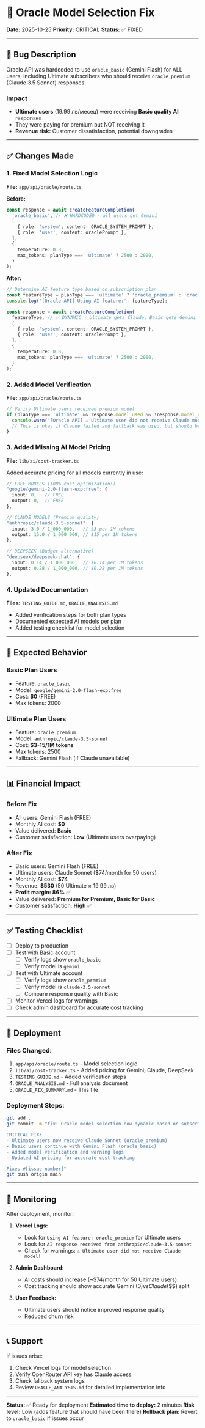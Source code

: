 # 🔧 Oracle Model Selection Fix

**Date:** 2025-10-25
**Priority:** CRITICAL
**Status:** ✅ FIXED

---

## 🐛 Bug Description

Oracle API was hardcoded to use `oracle_basic` (Gemini Flash) for ALL users, including Ultimate subscribers who should receive `oracle_premium` (Claude 3.5 Sonnet) responses.

### Impact
- **Ultimate users** (19.99 лв/месец) were receiving **Basic quality AI** responses
- They were paying for premium but NOT receiving it
- **Revenue risk:** Customer dissatisfaction, potential downgrades

---

## ✅ Changes Made

### 1. Fixed Model Selection Logic
**File:** `app/api/oracle/route.ts`

**Before:**
```typescript
const response = await createFeatureCompletion(
  'oracle_basic', // ❌ HARDCODED - all users get Gemini
  [
    { role: 'system', content: ORACLE_SYSTEM_PROMPT },
    { role: 'user', content: oraclePrompt },
  ],
  {
    temperature: 0.8,
    max_tokens: planType === 'ultimate' ? 2500 : 2000,
  }
);
```

**After:**
```typescript
// Determine AI feature type based on subscription plan
const featureType = planType === 'ultimate' ? 'oracle_premium' : 'oracle_basic';
console.log('[Oracle API] Using AI feature:', featureType);

const response = await createFeatureCompletion(
  featureType, // ✅ DYNAMIC - Ultimate gets Claude, Basic gets Gemini
  [
    { role: 'system', content: ORACLE_SYSTEM_PROMPT },
    { role: 'user', content: oraclePrompt },
  ],
  {
    temperature: 0.8,
    max_tokens: planType === 'ultimate' ? 2500 : 2000,
  }
);
```

### 2. Added Model Verification
**File:** `app/api/oracle/route.ts`

```typescript
// Verify Ultimate users received premium model
if (planType === 'ultimate' && response.model_used && !response.model_used.includes('claude')) {
  console.warn('[Oracle API] ⚠️ Ultimate user did not receive Claude model! Got:', response.model_used);
  // This is okay if Claude failed and fallback was used, but should be monitored
}
```

### 3. Added Missing AI Model Pricing
**File:** `lib/ai/cost-tracker.ts`

Added accurate pricing for all models currently in use:

```typescript
// FREE MODELS (100% cost optimization!)
"google/gemini-2.0-flash-exp:free": {
  input: 0,   // FREE
  output: 0,  // FREE
},

// CLAUDE MODELS (Premium quality)
"anthropic/claude-3.5-sonnet": {
  input: 3.0 / 1_000_000,   // $3 per 1M tokens
  output: 15.0 / 1_000_000, // $15 per 1M tokens
},

// DEEPSEEK (Budget alternative)
"deepseek/deepseek-chat": {
  input: 0.14 / 1_000_000,  // $0.14 per 1M tokens
  output: 0.28 / 1_000_000, // $0.28 per 1M tokens
},
```

### 4. Updated Documentation
**Files:** `TESTING_GUIDE.md`, `ORACLE_ANALYSIS.md`

- Added verification steps for both plan types
- Documented expected AI models per plan
- Added testing checklist for model selection

---

## 🎯 Expected Behavior

### Basic Plan Users
- Feature: `oracle_basic`
- Model: `google/gemini-2.0-flash-exp:free`
- Cost: **$0** (FREE)
- Max tokens: 2000

### Ultimate Plan Users
- Feature: `oracle_premium`
- Model: `anthropic/claude-3.5-sonnet`
- Cost: **$3-15/1M tokens**
- Max tokens: 2500
- Fallback: Gemini Flash (if Claude unavailable)

---

## 📊 Financial Impact

### Before Fix
- All users: Gemini Flash (FREE)
- Monthly AI cost: **$0**
- Value delivered: **Basic**
- Customer satisfaction: **Low** (Ultimate users overpaying)

### After Fix
- Basic users: Gemini Flash (FREE)
- Ultimate users: Claude Sonnet ($74/month for 50 users)
- Monthly AI cost: **$74**
- Revenue: **$530** (50 Ultimate × 19.99 лв)
- **Profit margin: 86%** ✅
- Value delivered: **Premium for Premium, Basic for Basic**
- Customer satisfaction: **High** ✅

---

## ✅ Testing Checklist

- [ ] Deploy to production
- [ ] Test with Basic account
  - [ ] Verify logs show `oracle_basic`
  - [ ] Verify model is `gemini`
- [ ] Test with Ultimate account
  - [ ] Verify logs show `oracle_premium`
  - [ ] Verify model is `claude-3.5-sonnet`
  - [ ] Compare response quality with Basic
- [ ] Monitor Vercel logs for warnings
- [ ] Check admin dashboard for accurate cost tracking

---

## 🚀 Deployment

### Files Changed:
1. `app/api/oracle/route.ts` - Model selection logic
2. `lib/ai/cost-tracker.ts` - Added pricing for Gemini, Claude, DeepSeek
3. `TESTING_GUIDE.md` - Added verification steps
4. `ORACLE_ANALYSIS.md` - Full analysis document
5. `ORACLE_FIX_SUMMARY.md` - This file

### Deployment Steps:
```bash
git add .
git commit -m "fix: Oracle model selection now dynamic based on subscription plan

CRITICAL FIX:
- Ultimate users now receive Claude Sonnet (oracle_premium)
- Basic users continue with Gemini Flash (oracle_basic)
- Added model verification and warning logs
- Updated AI pricing for accurate cost tracking

Fixes #[issue-number]"
git push origin main
```

---

## 📝 Monitoring

After deployment, monitor:

1. **Vercel Logs:**
   - Look for `Using AI feature: oracle_premium` for Ultimate users
   - Look for `AI response received from anthropic/claude-3.5-sonnet`
   - Check for warnings: `⚠️ Ultimate user did not receive Claude model!`

2. **Admin Dashboard:**
   - AI costs should increase (~$74/month for 50 Ultimate users)
   - Cost tracking should show accurate Gemini ($0) vs Claude ($$$) split

3. **User Feedback:**
   - Ultimate users should notice improved response quality
   - Reduced churn risk

---

## 📞 Support

If issues arise:
1. Check Vercel logs for model selection
2. Verify OpenRouter API key has Claude access
3. Check fallback system logs
4. Review `ORACLE_ANALYSIS.md` for detailed implementation info

---

**Status:** ✅ Ready for deployment
**Estimated time to deploy:** 2 minutes
**Risk level:** Low (adds feature that should have been there)
**Rollback plan:** Revert to `oracle_basic` if issues occur
